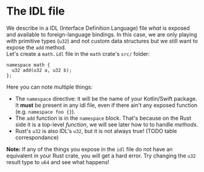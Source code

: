 # The IDL file

We describe in a IDL (Interface Definition Language) file *what* is exposed and available to foreign-language bindings. In this case, we are only playing with primitive types (`u32`) and not custom data structures but we still want to expose the `add` method.  
Let's create a `math.idl` file in the `math` crate's `src/` folder:

```idl
namespace math {
  u32 add(u32 a, u32 b);
};
```

Here you can note multiple things:
- The `namespace` directive: it will be the name of your Kotlin/Swift package. It **must** be present in any idl file, even if there ain't any exposed function (e.g. `namespace foo {}`).
- The `add` function is in the `namespace` block. That's because on the Rust side it is a top-level *function*, we will see later how to to handle *methods*.
- Rust's `u32` is also IDL's `u32`, but it is not always true! (TODO table correspondance)

**Note:** If any of the things you expose in the `idl` file do not have an equivalent in your Rust crate, you will get a hard error. Try changing the `u32` result type to `u64` and see what happens!
